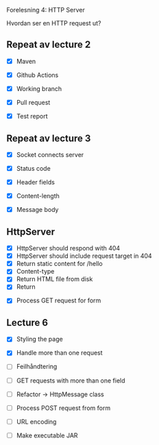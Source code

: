Forelesning 4: HTTP Server

Hvordan ser en HTTP request ut?


## Repeat av lecture 2

* [x] Maven
* [x] Github Actions
* [x] Working branch
* [x] Pull request
* [x] Test report


## Repeat av lecture 3

* [x] Socket connects server
* [x] Status code
* [x] Header fields
* [x] Content-length
* [x] Message body


## HttpServer

* [x] HttpServer should respond with 404
* [x] HttpServer should include request target in 404
* [x] Return static content for /hello
* [x] Content-type
* [x] Return HTML file from disk
* [x] Return <form>
* [x] Process GET request for form

## Lecture 6

* [x] Styling the page
* [x] Handle more than one request
* [ ] Feilhåndtering
* [ ] GET requests with more than one field
* [ ] Refactor -> HttpMessage class
* [ ] Process POST request from form
* [ ] URL encoding
* [ ] Make executable JAR




